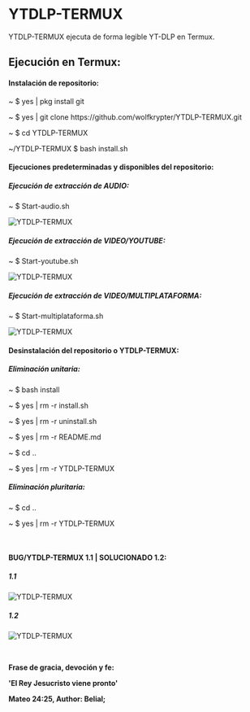 # YTDLP-TERMUX
YTDLP-TERMUX ejecuta de forma
legible YT-DLP en Termux.

<h2>Ejecución en Termux:</h2>
<h4>Instalación de repositorio:</h4>
<p>~ $ yes | pkg install git</p>
<p>~ $ yes | git clone https://github.com/wolfkrypter/YTDLP-TERMUX.git</p>
<p>~ $ cd YTDLP-TERMUX</p>
<p>~/YTDLP-TERMUX $ bash install.sh</p>

<h4>Ejecuciones predeterminadas y disponibles del repositorio:</h4>
<h5>Ejecución de extracción de AUDIO:</h5>
<p>~ $ Start-audio.sh</p>
<img src="https://i.imgur.com/GFvLV9R.jpeg" alt="YTDLP-TERMUX">
<h5>Ejecución de extracción de VIDEO/YOUTUBE:</h5>
<p>~ $ Start-youtube.sh</p>

<img src="https://i.imgur.com/dVso81D.jpeg" alt="YTDLP-TERMUX">

<h5>Ejecución de extracción de VIDEO/MULTIPLATAFORMA:</h5>
<p>~ $ Start-multiplataforma.sh</p>
<img src="https://i.imgur.com/vQ2aYYF.jpeg" alt="YTDLP-TERMUX">

<h4>Desinstalación del repositorio o YTDLP-TERMUX:</h4>
<h5>Eliminación unitaria:</h5>
<p>~ $ bash install</p>
<p>~ $ yes | rm -r install.sh</p>
<p>~ $ yes | rm -r uninstall.sh</p>
<p>~ $ yes | rm -r README.md</p>
<p>~ $ cd ..</p>
<p>~ $ yes | rm -r YTDLP-TERMUX</p>
<h5>Eliminación pluritaria:</h5>
<p>~ $ cd ..</p>
<p>~ $ yes | rm -r YTDLP-TERMUX</p>

</br><h4>BUG/YTDLP-TERMUX 1.1 | SOLUCIONADO 1.2:</h4>
<h5>1.1</h5>
<img src="https://i.imgur.com/gWkypps.jpeg" alt="YTDLP-TERMUX">
<h5>1.2</h5>
<img src="https://i.imgur.com/S4D3XtP.jpeg"alt="YTDLP-TERMUX">

</br><p><strong>Frase de gracia, devoción y fe:</strong></p>
<p><strong>'El Rey Jesucristo viene pronto'</strong></p>
<p><strong>Mateo 24:25, Author: Belial;</strong></p>
